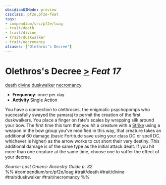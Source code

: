 ```yaml
---
obsidianUIMode: preview
cssclass: pf2e,pf2e-feat
tags:
- compendium/src/pf2e/loag
- trait/death
- trait/divine
- trait/duskwalker
- trait/necromancy
aliases: ["Olethros's Decree"]
---
```

# Olethros's Decree  [>](chapter-9-playing-the-game.md#Actions "Single Action") *Feat 17*  
[death](death.md "Death Effect Trait")  [divine](divine.md "Divine Tradition Trait")  [duskwalker](duskwalker-apg.md "Duskwalker Ancestry & Heritage Trait")  [necromancy](necromancy.md "Necromancy School Trait")  

- **Frequency**: once per day
- **Activity** Single Action

You have a connection to olethroses, the enigmatic psychopomps who successfully swayed the yamaraj to permit the creation of the first duskwalkers. You place a finger on fate's scales by wrapping silk around your bow. The first time this turn that you hit a creature with a [Strike](strike.md) using a weapon in the bow group you've modified in this way, that creature takes an additional 60 damage (basic Fortitude save using your class DC or spell DC, whichever is higher) as the arrow works to cut short their very destiny. This additional damage is of the same type as the initial attack dealt. If you hit more than one creature at the same time, choose one to suffer the effect of your decree.

*Source: Lost Omens: Ancestry Guide p. 32*  
%% #compendium/src/pf2e/loag #trait/death #trait/divine #trait/duskwalker #trait/necromancy %%